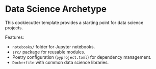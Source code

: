 # Data Science Archetype

This cookiecutter template provides a starting point for data science projects.

Features:

* `notebooks/` folder for Jupyter notebooks.
* `src/` package for reusable modules.
* Poetry configuration (`pyproject.toml`) for dependency management.
* `Dockerfile` with common data science libraries.